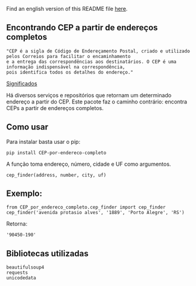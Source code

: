Find an english version of this README file [here](https://github.com/rodrigobercinimartins/CEP-por-endereco/blob/master/EN_README.md).

## Encontrando CEP a partir de endereços completos

```
"CEP é a sigla de Código de Endereçamento Postal, criado e utilizado pelos Correios para facilitar o encaminhamento
e a entrega das correspondências aos destinatários. O CEP é uma informação indispensável na correspondência,
pois identifica todos os detalhes do endereço."

```
[Significados](https://www.significados.com.br/cep/)

Há diversos serviços e repositórios que retornam um determinado endereço a partir do CEP. Este pacote faz o caminho contrário: encontra CEPs a partir de endereços completos.

## Como usar

Para instalar basta usar o pip:

```
pip install CEP-por-endereco-completo
```

A função toma endereço, número, cidade e UF como argumentos.

```
cep_finder(address, number, city, uf)
```
## Exemplo:

```
from CEP_por_endereco_completo.cep_finder import cep_finder
cep_finder('avenida protasio alves', '1889', 'Porto Alegre', 'RS')
```

Retorna:
```
'90450-190'
```

## Bibliotecas utilizadas
``` 
beautifulsoup4
requests
unicodedata
```